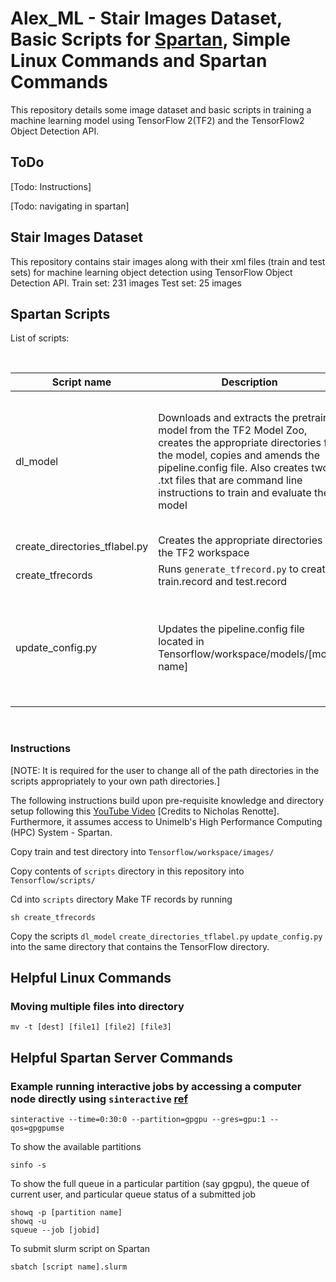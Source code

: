 # Alex_ML - Stair Images Dataset, Basic Scripts for [Spartan](https://dashboard.hpc.unimelb.edu.au/), Simple Linux Commands and Spartan Commands
This repository details some image dataset and basic scripts in training a machine learning model using TensorFlow 2(TF2) and the TensorFlow2 Object Detection API.

## ToDo
[Todo: Instructions]

[Todo: navigating in spartan]




## Stair Images Dataset

This repository contains stair images along with their xml files (train and test sets) for machine learning object detection using TensorFlow Object Detection API.
Train set: 231 images
Test set: 25 images


## Spartan Scripts

List of scripts:

<br/>

| Script name | Description | Remarks |
| ---        | ---    | ---    |
| dl_model | Downloads and extracts the pretrained model from the TF2 Model Zoo, creates the appropriate directories for the model, copies and amends the pipeline.config file. Also creates two .txt files that are command line instructions to train and evaluate the model | Change the PRETRAINED_MODEL_NAME and PRETRAINED_MODEL_URL accordingly to your model of choice from the [TF2  Model Zoo](https://github.com/tensorflow/models/blob/master/research/object_detection/g3doc/tf2_detection_zoo.md). Remember to load web_proxy if running interactive job using ```module load web_proxy``` before running this script |
| create_directories_tflabel.py | Creates the appropriate directories for the TF2 workspace |  |
| create_tfrecords | Runs ```generate_tfrecord.py``` to create train.record and test.record |  |
| update_config.py | Updates the pipeline.config file located in Tensorflow/workspace/models/[model name] | Change the labels in this according to your labels. In this project we have used 'upstairs' as our label. If using non-SSD pretrained model, might have to check and make ammendments to the ```pipeline.config``` file manually |
<br/>



### Instructions

[NOTE: It is required for the user to change all of the path directories in the scripts appropriately to your own path directories.]

The following instructions build upon pre-requisite knowledge and directory setup following this [YouTube Video](https://www.youtube.com/watch?v=yqkISICHH-U&t=14199s) [Credits to Nicholas Renotte]. Furthermore, it assumes access to Unimelb's High Performance Computing (HPC) System - Spartan.

Copy train and test directory into ```Tensorflow/workspace/images/```

Copy contents of ```scripts``` directory in this repository into ```Tensorflow/scripts/```

Cd into ```scripts``` directory Make TF records by running
```
sh create_tfrecords
```

Copy the scripts ```dl_model``` ```create_directories_tflabel.py``` ```update_config.py``` into the same directory that contains the TensorFlow directory.



## Helpful Linux Commands

### Moving multiple files into directory
```
mv -t [dest] [file1] [file2] [file3]
```



## Helpful Spartan Server Commands

### Example running interactive jobs by accessing a computer node directly using ```sinteractive``` [ref](https://dashboard.hpc.unimelb.edu.au/job_submission/#:~:text=local/common/depend.-,INTERACTIVE%20JOBS,-An%20alternative%20to)

```
sinteractive --time=0:30:0 --partition=gpgpu --gres=gpu:1 --qos=gpgpumse
```

To show the available partitions
```
sinfo -s
```

To show the full queue in a particular partition (say gpgpu), the queue of current user, and particular queue status of a submitted job
```
showq -p [partition name]
showq -u
squeue --job [jobid]
```

To submit slurm script on Spartan
```
sbatch [script name].slurm
```
